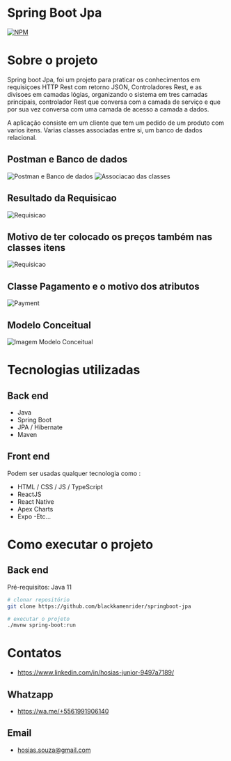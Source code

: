 # Spring Boot Jpa
[![NPM](https://img.shields.io/npm/l/react)](https://github.com/blackkamenrider/springboot-jpa/blob/main/LICENCE) 

# Sobre o projeto

Spring boot Jpa, foi um projeto para praticar os conhecimentos em requisiçoes HTTP Rest com retorno JSON, Controladores Rest, e as divisoes em camadas lógias, organizando o sistema em tres camadas principais, controlador Rest que conversa com a camada de serviço e que por sua vez conversa com uma camada de acesso a camada a dados. 

A aplicação consiste em um cliente que tem um  pedido de um produto com varios itens. Varias classes associadas entre si, um banco de dados relacional.

## Postman e Banco de dados
![Postman e Banco de dados](https://github.com/blackkamenrider/assets/blob/main/Projeto%20Evolu%C3%A7ao/Captura%20de%20Tela%20(87).png) ![Associacao das classes](https://github.com/blackkamenrider/assets/blob/main/Projeto%20Evolu%C3%A7ao/Captura%20de%20Tela%20(88).png)

## Resultado da Requisicao
![Requisicao](https://github.com/blackkamenrider/assets/blob/main/Projeto%20Evolu%C3%A7ao/Captura%20de%20Tela%20(89).png)

## Motivo de ter colocado os preços também nas classes itens 
![Requisicao](https://github.com/blackkamenrider/assets/blob/main/Projeto%20Evolu%C3%A7ao/Captura%20de%20Tela%20(90).png)

## Classe Pagamento e o motivo dos atributos
![Payment](https://github.com/blackkamenrider/assets/blob/main/Projeto%20Evolu%C3%A7ao/Captura%20de%20Tela%20(91).png)

## Modelo Conceitual
![Imagem Modelo Conceitual](https://github.com/blackkamenrider/assets/blob/main/Projeto%20Evolu%C3%A7ao/projeto-spring-boot-jpa%20-%20Copia_extractPDFpages_Page2-2.pdf_1.jpg)

# Tecnologias utilizadas
## Back end
- Java
- Spring Boot
- JPA / Hibernate
- Maven
## Front end
Podem ser usadas qualquer tecnologia como :
- HTML / CSS / JS / TypeScript
- ReactJS
- React Native
- Apex Charts
- Expo
-Etc...

# Como executar o projeto

## Back end
Pré-requisitos: Java 11

```bash
# clonar repositório
git clone https://github.com/blackkamenrider/springboot-jpa

# executar o projeto
./mvnw spring-boot:run
```
# Contatos 
- https://www.linkedin.com/in/hosias-junior-9497a7189/
## Whatzapp 
- https://wa.me/+5561991906140
## Email
- hosias.souza@gmail.com
